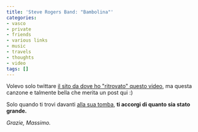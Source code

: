 ```yaml
---
title: 'Steve Rogers Band: "Bambolina"'
categories:
- vasco
- private
- friends
- various links
- music
- travels
- thoughts
- video
tags: []
---
```

Volevo solo twittare [il sito da dove ho "ritrovato" questo
video](http://www.stefano11.it/sito/blog.php?post=109), ma questa canzone e
talmente bella che merita un post qui :)

Solo quando ti trovi davanti [alla sua
tomba](http://it.wikipedia.org/wiki/Massimo_Riva), **ti accorgi di quanto sia
stato grande.**

  
_Grazie, Massimo._


